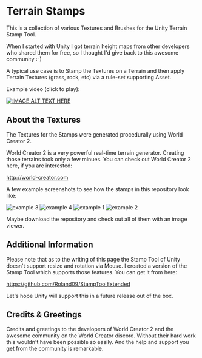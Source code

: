 # Terrain Stamps

This is a collection of various Textures and Brushes for the Unity Terrain Stamp Tool.

When I started with Unity I got terrain height maps from other developers who shared them for free, so I thought I'd give back to this awesome community :-)

A typical use case is to Stamp the Textures on a Terrain and then apply Terrain Textures (grass, rock, etc) via a rule-set supporting Asset.

Example video (click to play):

[![IMAGE ALT TEXT HERE](https://img.youtube.com/vi/mC2um7rmNOA/0.jpg)](https://www.youtube.com/watch?v=mC2um7rmNOA)

## About the Textures

The Textures for the Stamps were generated procedurally using World Creator 2. 

World Creator 2 is a very powerful real-time terrain generator. Creating those terrains took only a few minues. You can check out World Creator 2 here, if you are interested:

http://world-creator.com

A few example screenshots to see how the stamps in this repository look like:

![example 3](https://user-images.githubusercontent.com/10963432/56093531-3cebc580-5eca-11e9-9655-6851abfd1f53.jpg)
![example 4](https://user-images.githubusercontent.com/10963432/56093532-3cebc580-5eca-11e9-8ac2-af85f0ce0074.jpg)
![example 1](https://user-images.githubusercontent.com/10963432/56093533-3d845c00-5eca-11e9-8a85-772f17bbc059.jpg)
![example 2](https://user-images.githubusercontent.com/10963432/56093535-3d845c00-5eca-11e9-9f80-c32c281f07d1.jpg)

Maybe download the repository and check out all of them with an image viewer.

## Additional Information

Please note that as to the writing of this page the Stamp Tool of Unity doesn't support resize and rotation via Mouse. I created a version of the Stamp Tool which supports those features. You can get it from here:

https://github.com/Roland09/StampToolExtended

Let's hope Unity will support this in a future release out of the box.

## Credits & Greetings

Credits and greetings to the developers of World Creator 2 and the awesome community on the World Creator discord. Without their hard work this wouldn't have been possible so easily. And the help and support you get from the community is remarkable.




